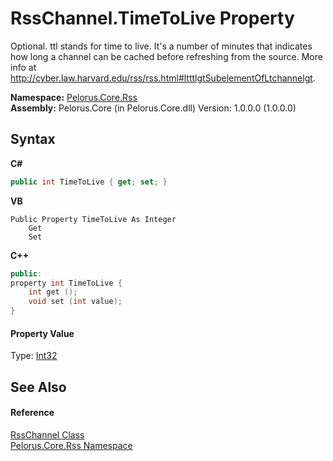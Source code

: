 # RssChannel.TimeToLive Property 
 

Optional. ttl stands for time to live. It's a number of minutes that indicates how long a channel can be cached before refreshing from the source. More info at http://cyber.law.harvard.edu/rss/rss.html#ltttlgtSubelementOfLtchannelgt.

**Namespace:**&nbsp;<a href="683C06D0">Pelorus.Core.Rss</a><br />**Assembly:**&nbsp;Pelorus.Core (in Pelorus.Core.dll) Version: 1.0.0.0 (1.0.0.0)

## Syntax

**C#**<br />
``` C#
public int TimeToLive { get; set; }
```

**VB**<br />
``` VB
Public Property TimeToLive As Integer
	Get
	Set
```

**C++**<br />
``` C++
public:
property int TimeToLive {
	int get ();
	void set (int value);
}
```


#### Property Value
Type: <a href="http://msdn2.microsoft.com/en-us/library/td2s409d" target="_blank">Int32</a>

## See Also


#### Reference
<a href="8911D1C7">RssChannel Class</a><br /><a href="683C06D0">Pelorus.Core.Rss Namespace</a><br />